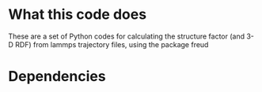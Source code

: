 # What this code does
These are a set of Python codes for calculating the structure factor (and 3-D RDF) from lammps trajectory files, using the package freud

# Dependencies 

